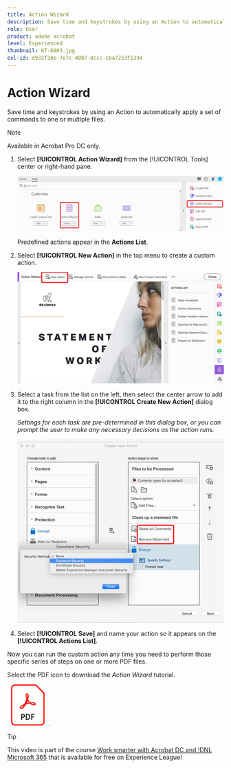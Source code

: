 ```yaml
---
title: Action Wizard
description: Save time and keystrokes by using an Action to automatically apply a set of commands to one or multiple files
role: User
product: adobe acrobat
level: Experienced
thumbnail: KT-6803.jpg
exl-id: d932f20e-7e7c-4087-8ccc-cba7253f1394
---
```

# Action Wizard

Save time and keystrokes by using an Action to automatically apply a set of commands to one or multiple files.

>[!NOTE]
>
>Available in Acrobat Pro DC only.

1. Select **[!UICONTROL Action Wizard]** from the [!UICONTROL Tools] center or right-hand pane.

    ![Action Wizard Step 1](../assets/ActionWizard_1.png)

    Predefined actions appear in the **Actions List**.

1. Select **[!UICONTROL New Action]** in the top menu to create a custom action.

    ![Action Wizard Step 2](../assets/ActionWizard_2.png)

1. Select a task from the list on the left, then select the center arrow to add it to the right column in the **[!UICONTROL Create New Action]** dialog box.

    *Settings for each task are pre-determined in this dialog box, or you can prompt the user to make any necessary decisions as the action runs.*

    ![Action Wizard Step 3](../assets/ActionWizard_3.png)

1. Select **[!UICONTROL Save]** and name your action so it appears on the **[!UICONTROL Actions List]**.

Now you can run the custom action any time you need to perform those specific series of steps on one or more PDF files.

Select the PDF icon to download the *Action Wizard* tutorial.

[![Download Action Wizard tutorial](../assets/acrobat_PDF_96.png)](../assets/AcrobatDCActionWizard.pdf).

>[!TIP]
>
>This video is part of the course [Work smarter with Acrobat DC and !DNL Microsoft 365](https://experienceleague.adobe.com/?recommended=Acrobat-U-1-2021.microsoft365) that is available for free on Experience League!

